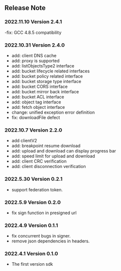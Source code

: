 ## Release Note

### 2022.11.10 Version 2.4.1

-fix: GCC 4.8.5 compatibility

### 2022.10.31 Version 2.4.0

- add: client DNS cache
- add: proxy is supported
- add: listObjectsType2 interface
- add: bucket lifecycle related interfaces
- add: bucket policy related interface
- add: bucket storage type interface
- add: bucket CORS interface
- add: bucket mirror back interface
- add: bucket ACL interface
- add: object tag interface
- add: fetch object interface
- change: unified exception error definition
- fix: downloadFile defect

### 2022.10.7 Version 2.2.0

- add clientV2
- add: breakpoint resume download
- add: upload and download can display progress bar
- add: speed limit for upload and download
- add: client CRC verification
- add: client disconnection verification

### 2022.5.30 Version 0.2.1

- support federation token.

### 2022.5.9 Version 0.2.0

- fix sign function in presigned url

### 2022.4.9 Version 0.1.1

- fix concurrent bugs in signer.
- remove json dependencies in headers.

### 2022.4.1 Version 0.1.0

- The first version sdk